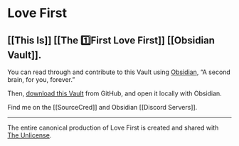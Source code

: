 # Love First
## [[This Is]] [[The 1️⃣First Love First]] [[Obsidian Vault]].

You can read through and contribute to this Vault using [Obsidian](https://obsidian.md/), “A second brain, for you, forever.”

Then, [download this Vault](https://github.com/KuraFire/lovefirst) from GitHub, and open it locally with Obsidian.

Find me on the [[SourceCred]] and Obsidian [[Discord Servers]].

---
The entire canonical production of Love First is created and shared with [The Unlicense](https://choosealicense.com/licenses/unlicense/).
 
